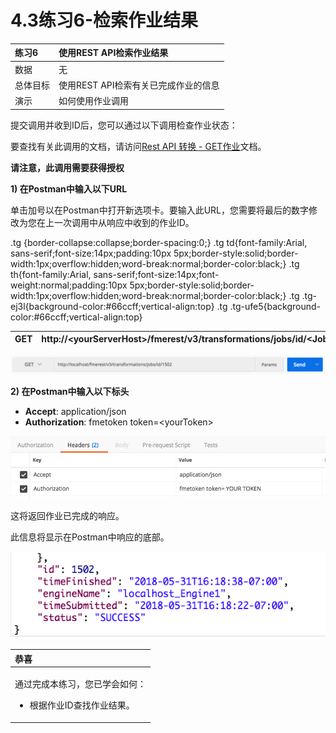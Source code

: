 # 4.3练习6-检索作业结果

|  练习6 |  使用REST API检索作业结果 |
| :--- | :--- |
| 数据 | 无 |
| 总体目标 | 使用REST API检索有关已完成作业的信息 |
| 演示 | 如何使用作业调用 |

提交调用并收到ID后，您可以通过以下调用检查作业状态：

要查找有关此调用的文档，请访问[Rest API 转换 - GET作业](https://docs.safe.com/fme/html/FME_REST/apidoc/v3/index.html#!/transformations/get_get_13)文档。

**请注意，此调用需要获得授权**

  
**1\) 在Postman中输入以下URL**

单击加号以在Postman中打开新选项卡。要输入此URL，您需要将最后的数字修改为您在上一次调用中从响应中收到的作业ID。

 .tg {border-collapse:collapse;border-spacing:0;} .tg td{font-family:Arial, sans-serif;font-size:14px;padding:10px 5px;border-style:solid;border-width:1px;overflow:hidden;word-break:normal;border-color:black;} .tg th{font-family:Arial, sans-serif;font-size:14px;font-weight:normal;padding:10px 5px;border-style:solid;border-width:1px;overflow:hidden;word-break:normal;border-color:black;} .tg .tg-ej3l{background-color:\#66ccff;vertical-align:top} .tg .tg-ufe5{background-color:\#66ccff;vertical-align:top} 

| GET | http://&lt;yourServerHost&gt;/fmerest/v3/transformations/jobs/id/&lt;JobID&gt; |
| :--- | :--- |


![](../.gitbook/assets/image4.3.1.joburl.png)

  
**2\) 在Postman中输入以下标头**

* **Accept**: application/json
* **Authorization**: fmetoken token=&lt;yourToken&gt;

![](../.gitbook/assets/image4.3.2.jobheaders.png)

这将返回作业已完成的响应。

此信息将显示在Postman中响应的底部。

![](../.gitbook/assets/image4.3.3.response.png)

<table>
  <thead>
    <tr>
      <th style="text-align:left">恭喜</th>
    </tr>
  </thead>
  <tbody>
    <tr>
      <td style="text-align:left">
        <p>通过完成本练习，您已学会如何：
          <br />
        </p>
        <ul>
          <li>根据作业ID查找作业结果。</li>
        </ul>
      </td>
    </tr>
  </tbody>
</table>